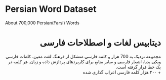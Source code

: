 # Persian Word Dataset
About 700,000 Persian(Farsi) Words

<div dir="rtl">
  <h1>دیتابیس لغات و اصطلاحات فارسی</h1>
مجموعه نزدیک به 700 هزار و کلمه فارسی متشکل از فرهنگ لغت معین، کلمات فارسی ویکی پدیا، اشعار فارسی و سایر منابع برای کاربردهای پردازش داده و زبان.
هر کلمه در یک خط قرار گرفته است.
</br>
+ ۴۰۰ هزار کلمه فارسی اعراب گذاری شده
</div
